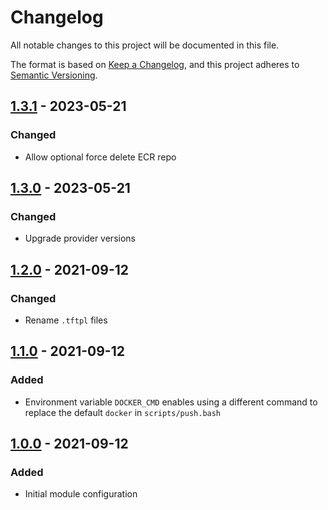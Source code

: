 # Changelog

All notable changes to this project will be documented in this file.

The format is based on [Keep a Changelog](https://keepachangelog.com/en/1.0.0/),
and this project adheres to
[Semantic Versioning](https://semver.org/spec/v2.0.0.html).

## [1.3.1] - 2023-05-21

### Changed

- Allow optional force delete ECR repo

## [1.3.0] - 2023-05-21

### Changed

- Upgrade provider versions

## [1.2.0] - 2021-09-12

### Changed

- Rename `.tftpl` files

## [1.1.0] - 2021-09-12

### Added

- Environment variable `DOCKER_CMD` enables using a different command to replace
  the default `docker` in `scripts/push.bash`

## [1.0.0] - 2021-09-12

### Added

- Initial module configuration

[1.3.1]: https://github.com/andreswebs/terraform-aws-ecr-image/compare/1.3.0...1.3.1
[1.3.0]: https://github.com/andreswebs/terraform-aws-ecr-image/compare/1.2.0...1.3.0
[1.2.0]: https://github.com/andreswebs/terraform-aws-ecr-image/compare/1.1.0...1.2.0
[1.1.0]: https://github.com/andreswebs/terraform-aws-ecr-image/compare/1.0.0...1.1.0
[1.0.0]:  "#"
